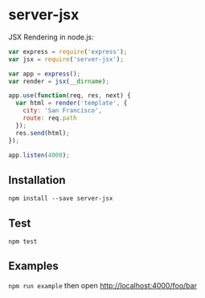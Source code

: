 # server-jsx

JSX Rendering in node.js:

```js
var express = require('express');
var jsx = require('server-jsx');

var app = express();
var render = jsx(__dirname);

app.use(function(req, res, next) {
  var html = render('template', {
    city: 'San Francisco',
    route: req.path
  });
  res.send(html);
});

app.listen(4000);
```

## Installation

`npm install --save server-jsx`

## Test

`npm test`

## Examples

`npm run example` then open [http://localhost:4000/foo/bar](http://localhost:4000/foo/bar)

